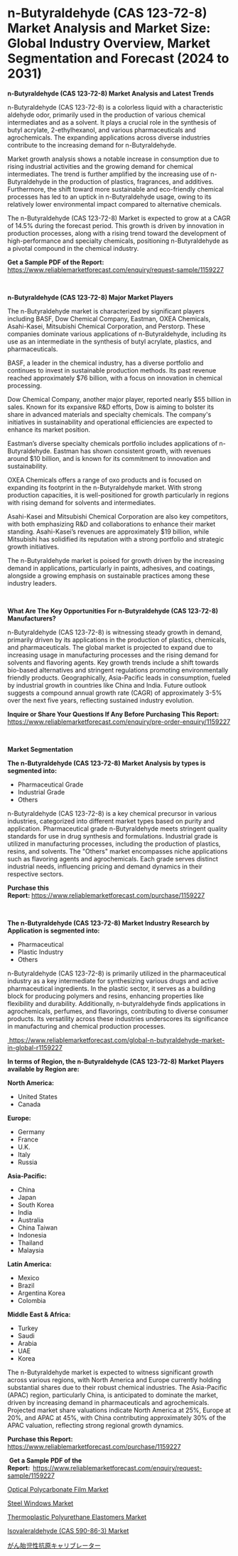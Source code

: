 <p><h1>n-Butyraldehyde (CAS 123-72-8) Market Analysis and Market Size: Global Industry Overview, Market Segmentation and Forecast (2024 to 2031)</h1></p><p><strong>n-Butyraldehyde (CAS 123-72-8) Market Analysis and Latest Trends</strong></p>
<p><p>n-Butyraldehyde (CAS 123-72-8) is a colorless liquid with a characteristic aldehyde odor, primarily used in the production of various chemical intermediates and as a solvent. It plays a crucial role in the synthesis of butyl acrylate, 2-ethylhexanol, and various pharmaceuticals and agrochemicals. The expanding applications across diverse industries contribute to the increasing demand for n-Butyraldehyde.</p><p>Market growth analysis shows a notable increase in consumption due to rising industrial activities and the growing demand for chemical intermediates. The trend is further amplified by the increasing use of n-Butyraldehyde in the production of plastics, fragrances, and additives. Furthermore, the shift toward more sustainable and eco-friendly chemical processes has led to an uptick in n-Butyraldehyde usage, owing to its relatively lower environmental impact compared to alternative chemicals.</p><p>The n-Butyraldehyde (CAS 123-72-8) Market is expected to grow at a CAGR of 14.5% during the forecast period. This growth is driven by innovation in production processes, along with a rising trend toward the development of high-performance and specialty chemicals, positioning n-Butyraldehyde as a pivotal compound in the chemical industry.</p></p>
<p><strong>Get a Sample PDF of the Report:&nbsp;</strong> <a href="https://www.reliablemarketforecast.com/enquiry/request-sample/1159227">https://www.reliablemarketforecast.com/enquiry/request-sample/1159227</a></p>
<p>&nbsp;</p>
<p><strong>n-Butyraldehyde (CAS 123-72-8) Major Market Players</strong></p>
<p><p>The n-Butyraldehyde market is characterized by significant players including BASF, Dow Chemical Company, Eastman, OXEA Chemicals, Asahi-Kasei, Mitsubishi Chemical Corporation, and Perstorp. These companies dominate various applications of n-Butyraldehyde, including its use as an intermediate in the synthesis of butyl acrylate, plastics, and pharmaceuticals.</p><p>BASF, a leader in the chemical industry, has a diverse portfolio and continues to invest in sustainable production methods. Its past revenue reached approximately $76 billion, with a focus on innovation in chemical processing.</p><p>Dow Chemical Company, another major player, reported nearly $55 billion in sales. Known for its expansive R&D efforts, Dow is aiming to bolster its share in advanced materials and specialty chemicals. The company's initiatives in sustainability and operational efficiencies are expected to enhance its market position.</p><p>Eastman’s diverse specialty chemicals portfolio includes applications of n-Butyraldehyde. Eastman has shown consistent growth, with revenues around $10 billion, and is known for its commitment to innovation and sustainability.</p><p>OXEA Chemicals offers a range of oxo products and is focused on expanding its footprint in the n-Butyraldehyde market. With strong production capacities, it is well-positioned for growth particularly in regions with rising demand for solvents and intermediates.</p><p>Asahi-Kasei and Mitsubishi Chemical Corporation are also key competitors, with both emphasizing R&D and collaborations to enhance their market standing. Asahi-Kasei’s revenues are approximately $19 billion, while Mitsubishi has solidified its reputation with a strong portfolio and strategic growth initiatives.</p><p>The n-Butyraldehyde market is poised for growth driven by the increasing demand in applications, particularly in paints, adhesives, and coatings, alongside a growing emphasis on sustainable practices among these industry leaders.</p></p>
<p>&nbsp;</p>
<p><strong>What Are The Key Opportunities For n-Butyraldehyde (CAS 123-72-8) Manufacturers?</strong></p>
<p><p>n-Butyraldehyde (CAS 123-72-8) is witnessing steady growth in demand, primarily driven by its applications in the production of plastics, chemicals, and pharmaceuticals. The global market is projected to expand due to increasing usage in manufacturing processes and the rising demand for solvents and flavoring agents. Key growth trends include a shift towards bio-based alternatives and stringent regulations promoting environmentally friendly products. Geographically, Asia-Pacific leads in consumption, fueled by industrial growth in countries like China and India. Future outlook suggests a compound annual growth rate (CAGR) of approximately 3-5% over the next five years, reflecting sustained industry evolution.</p></p>
<p><strong>Inquire or Share Your Questions If Any Before Purchasing This Report:</strong> <a href="https://www.reliablemarketforecast.com/enquiry/pre-order-enquiry/1159227">https://www.reliablemarketforecast.com/enquiry/pre-order-enquiry/1159227</a></p>
<p>&nbsp;</p>
<p><strong>Market Segmentation</strong></p>
<p><strong>The n-Butyraldehyde (CAS 123-72-8) Market Analysis by types is segmented into:</strong></p>
<p><ul><li>Pharmaceutical Grade</li><li>Industrial Grade</li><li>Others</li></ul></p>
<p><p>n-Butyraldehyde (CAS 123-72-8) is a key chemical precursor in various industries, categorized into different market types based on purity and application. Pharmaceutical grade n-Butyraldehyde meets stringent quality standards for use in drug synthesis and formulations. Industrial grade is utilized in manufacturing processes, including the production of plastics, resins, and solvents. The "Others" market encompasses niche applications such as flavoring agents and agrochemicals. Each grade serves distinct industrial needs, influencing pricing and demand dynamics in their respective sectors.</p></p>
<p><strong>Purchase this Report:&nbsp;</strong><a href="https://www.reliablemarketforecast.com/purchase/1159227">https://www.reliablemarketforecast.com/purchase/1159227</a></p>
<p>&nbsp;</p>
<p><strong>The n-Butyraldehyde (CAS 123-72-8) Market Industry Research by Application is segmented into:</strong></p>
<p><ul><li>Pharmaceutical</li><li>Plastic Industry</li><li>Others</li></ul></p>
<p><p>n-Butyraldehyde (CAS 123-72-8) is primarily utilized in the pharmaceutical industry as a key intermediate for synthesizing various drugs and active pharmaceutical ingredients. In the plastic sector, it serves as a building block for producing polymers and resins, enhancing properties like flexibility and durability. Additionally, n-butyraldehyde finds applications in agrochemicals, perfumes, and flavorings, contributing to diverse consumer products. Its versatility across these industries underscores its significance in manufacturing and chemical production processes.</p></p>
<p><a href="https://www.reliablemarketforecast.com/global-n-butyraldehyde-market-in-global-r1159227">&nbsp;https://www.reliablemarketforecast.com/global-n-butyraldehyde-market-in-global-r1159227</a></p>
<p><strong>In terms of Region, the n-Butyraldehyde (CAS 123-72-8) Market Players available by Region are:</strong></p>
<p>
    <p> <strong> North America: </strong>
        <ul>
            <li>United States</li>
            <li>Canada</li>
        </ul>
        </p> 
    <p> <strong> Europe: </strong>
        <ul>
            <li>Germany</li>
            <li>France</li>
            <li>U.K.</li>
            <li>Italy</li>
            <li>Russia</li>
        </ul>
        </p> 
    <p> <strong> Asia-Pacific: </strong>
        <ul>
            <li>China</li>
            <li>Japan</li>
            <li>South Korea</li>
            <li>India</li>
            <li>Australia</li>
            <li>China Taiwan</li>
            <li>Indonesia</li>
            <li>Thailand</li>
            <li>Malaysia</li>
        </ul>
        </p> 
    <p> <strong> Latin America: </strong>
        <ul>
            <li>Mexico</li>
            <li>Brazil</li>
            <li>Argentina Korea</li>
            <li>Colombia</li>
        </ul>
        </p> 
    <p> <strong> Middle East & Africa: </strong>
        <ul>
            <li>Turkey</li>
            <li>Saudi</li>
            <li>Arabia</li>
            <li>UAE</li>
            <li>Korea</li>
        </ul>
    </p>
    </p>
<p><p>The n-Butyraldehyde market is expected to witness significant growth across various regions, with North America and Europe currently holding substantial shares due to their robust chemical industries. The Asia-Pacific (APAC) region, particularly China, is anticipated to dominate the market, driven by increasing demand in pharmaceuticals and agrochemicals. Projected market share valuations indicate North America at 25%, Europe at 20%, and APAC at 45%, with China contributing approximately 30% of the APAC valuation, reflecting strong regional growth dynamics.</p></p>
<p><strong>Purchase this Report: </strong><a href="https://www.reliablemarketforecast.com/purchase/1159227">https://www.reliablemarketforecast.com/purchase/1159227</a></p>
<p>&nbsp;<strong>Get a Sample PDF of the Report:&nbsp;&nbsp;</strong><a href="https://www.reliablemarketforecast.com/enquiry/request-sample/1159227">https://www.reliablemarketforecast.com/enquiry/request-sample/1159227</a></p>
<p><strong></strong></p>
<p><p><a href="https://issuu.com/reportprime-2/docs/optical-polycarbonate-film-market-s_8624120d648726">Optical Polycarbonate Film Market</a></p><p><a href="https://www.linkedin.com/pulse/deep-dive-steel-windows-market-itstrends-segmentation-competitive-drhec?trackingId=URdQY7mhQwStnofDH6ndbQ%3D%3D">Steel Windows Market</a></p><p><a href="https://issuu.com/reportprime-2/docs/thermoplastic-polyurethane-elastome_329fa9b6fa9cc3">Thermoplastic Polyurethane Elastomers Market</a></p><p><a href="https://github.com/dringals/Market-Research-Report-List-6/blob/main/isovaleraldehyde-cas-590-86-3-market.md">Isovaleraldehyde (CAS 590-86-3) Market</a></p><p><a href="https://medium.com/@erickbotsfortrd46766/carcinoembryonic-antigen-calibrator-market-%E3%81%AF-%E3%82%B3%E3%82%B9%E3%83%88%E7%AE%A1%E7%90%86%E3%81%A8%E5%8A%B9%E7%8E%87%E5%90%91%E4%B8%8A%E3%82%92%E5%84%AA%E5%85%88%E3%81%97%E3%81%BE%E3%81%99-%E3%81%95%E3%82%89%E3%81%AB-%E5%A0%B1%E5%91%8A%E6%9B%B8%E3%81%AF%E5%B8%82%E5%A0%B4%E3%81%AE%E9%9C%80%E8%A6%81%E9%9D%A2%E3%81%A8%E4%BE%9B%E7%B5%A6%E9%9D%A2%E3%81%AE%E4%B8%A1%E6%96%B9%E3%82%92%E3%82%AB%E3%83%90%E3%83%BC%E3%81%97%E3%81%A6%E3%81%84%E3%81%BE%E3%81%99-068c9d88db44">がん胎児性抗原キャリブレーター</a></p></p>
